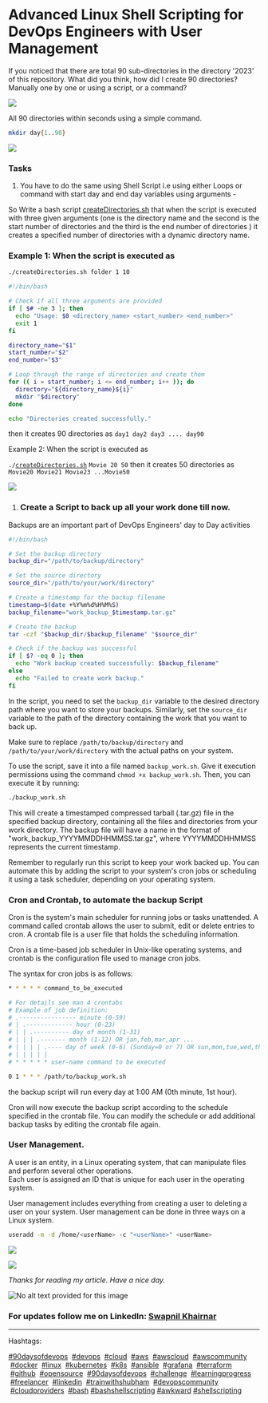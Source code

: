 # Advanced Linux Shell Scripting for DevOps Engineers with User Management


If you noticed that there are total 90 sub-directories in the directory '2023' of this repository. What did you think, how did I create 90 directories? Manually one by one or using a script, or a command?

![](https://cdn.hashnode.com/res/hashnode/image/upload/v1684681316299/c135fc4c-1d9b-4914-ab7e-6e451d0da8b5.png)

All 90 directories within seconds using a simple command.

```bash
mkdir day{1..90}
```

![](https://cdn.hashnode.com/res/hashnode/image/upload/v1684681594154/a4d50efe-2ca8-4260-a1ee-066929d24050.png)

### Tasks

1. You have to do the same using Shell Script i.e using either Loops or command with start day and end day variables using arguments -
    

So Write a bash script [createDirectories.sh](http://createDirectories.sh) that when the script is executed with three given arguments (one is the directory name and the second is the start number of directories and the third is the end number of directories ) it creates a specified number of directories with a dynamic directory name.

### Example 1: When the script is executed as

```bash
./createDirectories.sh folder 1 10
```

```bash
#!/bin/bash

# Check if all three arguments are provided
if [ $# -ne 3 ]; then
  echo "Usage: $0 <directory_name> <start_number> <end_number>"
  exit 1
fi

directory_name="$1"
start_number="$2"
end_number="$3"

# Loop through the range of directories and create them
for (( i = start_number; i <= end_number; i++ )); do
  directory="${directory_name}${i}"
  mkdir "$directory"
done

echo "Directories created successfully."
```

then it creates 90 directories as `day1 day2 day3 .... day90`

Example 2: When the script is executed as

`./`[`createDirectories.sh`](http://createDirectories.sh) `Movie 20 50` then it creates 50 directories as `Movie20 Movie21 Movie23 ...Movie50`

![](https://cdn.hashnode.com/res/hashnode/image/upload/v1684682692046/87049803-983d-4f19-baad-9e0df04c44ad.png)

1. ### Create a Script to back up all your work done till now.
    

Backups are an important part of DevOps Engineers' day to Day activities

```bash
#!/bin/bash

# Set the backup directory
backup_dir="/path/to/backup/directory"

# Set the source directory
source_dir="/path/to/your/work/directory"

# Create a timestamp for the backup filename
timestamp=$(date +%Y%m%d%H%M%S)
backup_filename="work_backup_$timestamp.tar.gz"

# Create the backup
tar -czf "$backup_dir/$backup_filename" "$source_dir"

# Check if the backup was successful
if [ $? -eq 0 ]; then
  echo "Work backup created successfully: $backup_filename"
else
  echo "Failed to create work backup."
fi
```

In the script, you need to set the `backup_dir` variable to the desired directory path where you want to store your backups. Similarly, set the `source_dir` variable to the path of the directory containing the work that you want to back up.

Make sure to replace `/path/to/backup/directory` and `/path/to/your/work/directory` with the actual paths on your system.

To use the script, save it into a file named `backup_work.sh`. Give it execution permissions using the command `chmod +x backup_work.sh`. Then, you can execute it by running:

```bash
./backup_work.sh
```

This will create a timestamped compressed tarball (.tar.gz) file in the specified backup directory, containing all the files and directories from your work directory. The backup file will have a name in the format of "work\_backup\_YYYYMMDDHHMMSS.tar.gz", where YYYYMMDDHHMMSS represents the current timestamp.

Remember to regularly run this script to keep your work backed up. You can automate this by adding the script to your system's cron jobs or scheduling it using a task scheduler, depending on your operating system.

### Cron and Crontab, to automate the backup Script

Cron is the system's main scheduler for running jobs or tasks unattended. A command called crontab allows the user to submit, edit or delete entries to cron. A crontab file is a user file that holds the scheduling information.

Cron is a time-based job scheduler in Unix-like operating systems, and crontab is the configuration file used to manage cron jobs.

The syntax for cron jobs is as follows:

```bash
* * * * * command_to_be_executed
```

```bash
# For details see man 4 crontabs
# Example of job definition:
# .---------------- minute (0-59)
# | .------------- hour (0-23)
# | | .---------- day of month (1-31)
# | | | .------- month (1-12) OR jan,feb,mar,apr ...
# | | | | .---- day of week (0-6) (Sunday=0 or 7) OR sun,mon,tue,wed,thu,fri,sat
# | | | | |
# * * * * * user-name command to be executed
```

```bash
0 1 * * * /path/to/backup_work.sh
```

the backup script will run every day at 1:00 AM (0th minute, 1st hour).

Cron will now execute the backup script according to the schedule specified in the crontab file. You can modify the schedule or add additional backup tasks by editing the crontab file again.

### User Management.

A user is an entity, in a Linux operating system, that can manipulate files and perform several other operations.  
Each user is assigned an ID that is unique for each user in the operating system.

User management includes everything from creating a user to deleting a user on your system. User management can be done in three ways on a Linux system.

```bash
useradd -m -d /home/<userName> -c "<userName>" <userName>
```

![](https://cdn.hashnode.com/res/hashnode/image/upload/v1684687625868/b5fc3bfc-95ff-4fed-81f7-b1d1f4cd36a9.png)

![](https://cdn.hashnode.com/res/hashnode/image/upload/v1684687743151/236edb25-11d3-47c9-9fcf-6c34100f4842.png)

*Thanks for reading my article. Have a nice day.*

![No alt text provided for this image](https://media.licdn.com/dms/image/D4D12AQHNlk8ZIYUrAA/article-inline_image-shrink_1500_2232/0/1675886031853?e=1689811200&v=beta&t=lTPiTxCi1a0PbsEsySKh5fvp6gDIMlaAaq6Q9xtUKhQ)

### For updates follow me on **LinkedIn**: [Swapnil Khairnar](https://www.linkedin.com/in/swapnilkhairnar78/)

---

Hashtags:

[#90daysofdevops](https://www.linkedin.com/feed/hashtag/90daysofdevops)  [#devops](https://www.linkedin.com/feed/hashtag/devops)  [#cloud](https://www.linkedin.com/feed/hashtag/cloud)  [#aws](https://www.linkedin.com/feed/hashtag/aws)  [#awscloud](https://www.linkedin.com/feed/hashtag/awscloud)  [#awscommunity](https://www.linkedin.com/feed/hashtag/awscommunity)  [#docker](https://www.linkedin.com/feed/hashtag/docker)  [#linux](https://www.linkedin.com/feed/hashtag/linux)  [#kubernetes](https://www.linkedin.com/feed/hashtag/kubernetes)  [#k8s](https://www.linkedin.com/feed/hashtag/k8s)  [#ansible](https://www.linkedin.com/feed/hashtag/ansible)  [#grafana](https://www.linkedin.com/feed/hashtag/grafana)  [#terraform](https://www.linkedin.com/feed/hashtag/terraform)  [#github](https://www.linkedin.com/feed/hashtag/github)  [#opensource](https://www.linkedin.com/feed/hashtag/opensource)  [#90daysofdevops](https://www.linkedin.com/feed/hashtag/90daysofdevops)  [#challenge](https://www.linkedin.com/feed/hashtag/challenge)  [#learningprogress](https://www.linkedin.com/feed/hashtag/learningprogress)  [#freelancer](https://www.linkedin.com/feed/hashtag/freelancer)  [#linkedin](https://www.linkedin.com/feed/hashtag/linkedin)  [#trainwithshubham](https://www.linkedin.com/feed/hashtag/trainwithshubham)  [#devopscommunity](https://www.linkedin.com/feed/hashtag/devopscommunity)  [#cloudproviders](https://www.linkedin.com/feed/hashtag/cloudproviders)  [#bash](https://www.linkedin.com/feed/hashtag/bash) [#bashshellscripting](https://www.linkedin.com/feed/hashtag/bashshellscripting) [#awkward](https://www.linkedin.com/feed/hashtag/awkward) [#shellscripting](https://www.linkedin.com/feed/hashtag/shellscripting)